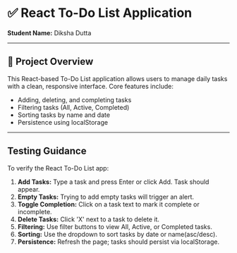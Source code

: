 # ✅ React To-Do List Application

**Student Name:** Diksha Dutta


---

## 📌 Project Overview

This React-based To-Do List application allows users to manage daily tasks with a clean, responsive interface. Core features include:

- Adding, deleting, and completing tasks
- Filtering tasks (All, Active, Completed)
- Sorting tasks by name and date
- Persistence using localStorage

---

## Testing Guidance

To verify the React To-Do List app:

1. **Add Tasks:** Type a task and press Enter or click Add. Task should appear.
2. **Empty Tasks:** Trying to add empty tasks will trigger an alert.
3. **Toggle Completion:** Click on a task text to mark it complete or incomplete.
4. **Delete Tasks:** Click 'X' next to a task to delete it.
5. **Filtering:** Use filter buttons to view All, Active, or Completed tasks.
6. **Sorting:** Use the dropdown to sort tasks by date or name(asc/desc).
7. **Persistence:** Refresh the page; tasks should persist via localStorage.
